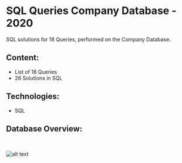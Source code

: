 # SQL Queries Company Database - 2020

SQL solutions for 18 Queries, performed on the Company Database.

## Content:
- List of 18 Queries
- 26 Solutions in SQL

## Technologies:
- SQL

## Database Overview:
<br/>

![alt text](https://github.com/panaitescu-paul/SQL-Queries-Company-Database-2020/blob/master/screenshots/s1.png)
